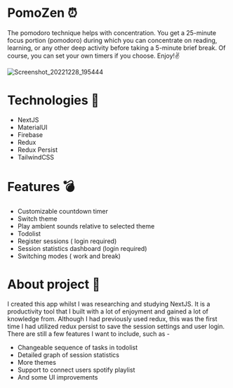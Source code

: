 # PomoZen ⏰
The pomodoro technique helps with concentration. You get a 25-minute focus portion (pomodoro) during which you can concentrate on reading, learning, or any other deep activity before taking a 5-minute brief break. Of course, you can set your own timers if you choose. Enjoy!✌


![Screenshot_20221228_195444](https://user-images.githubusercontent.com/79744258/209830931-531638a9-1915-40e9-ba4b-b30d3a4b2551.png)

# Technologies 🚀

+ NextJS
+ MaterialUI
+ Firebase
+ Redux
+ Redux Persist
+ TailwindCSS

# Features 💣

+ Customizable countdown timer
+ Switch theme
+ Play ambient sounds relative to selected theme
+ Todolist
+ Register sessions ( login required)
+ Session statistics dashboard (login required)
+ Switching modes ( work and break)

# About project 🎯

I created this app whilst I was researching and studying NextJS. It is a productivity tool that I built with a lot of enjoyment and gained a lot of knowledge from. Although I had previously used redux, this was the first time I had utilized redux persist to save the session settings and user login. There are still a few features I want to include, such as - 

+ Changeable sequence of tasks in todolist
+ Detailed graph of session statistics
+ More themes
+ Support to connect users spotify playlist 
+ And some UI improvements
